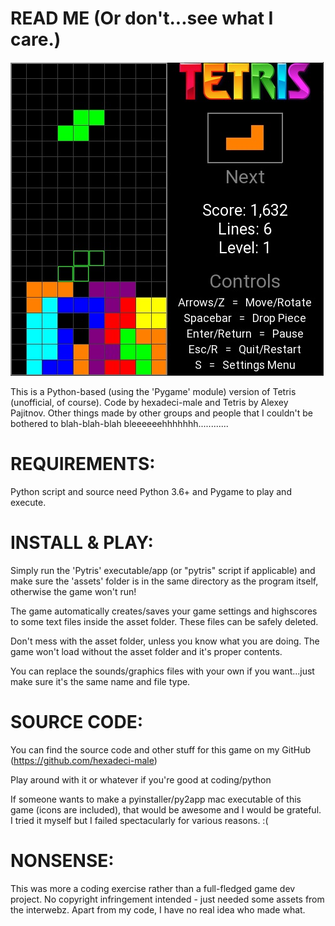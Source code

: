 # READ ME (Or don't...see what I care.)

![alt text](game_shot.jpg)

This is a Python-based (using the 'Pygame' module) version of Tetris (unofficial, of course). Code by hexadeci-male and Tetris by Alexey Pajitnov. Other things made by other groups and people that I couldn't be bothered to blah-blah-blah bleeeeeehhhhhhh............

# REQUIREMENTS:

Python script and source need Python 3.6+ and Pygame to play and execute.

# INSTALL & PLAY:

Simply run the 'Pytris' executable/app (or "pytris" script if applicable) and make sure the 'assets' folder is in the same directory as the program itself, otherwise the game won't run!

The game automatically creates/saves your game settings and highscores to some text files inside the asset folder. These files can be safely deleted.

Don't mess with the asset folder, unless you know what you are doing. The game won't load without the asset folder and it's proper contents.

You can replace the sounds/graphics files with your own if you want...just make sure it's the same name and file type.

# SOURCE CODE:

You can find the source code and other stuff for this game on my GitHub (https://github.com/hexadeci-male)

Play around with it or whatever if you're good at coding/python

If someone wants to make a pyinstaller/py2app mac executable of this game (icons are included), that would be awesome and I would be grateful. I tried it myself but I failed spectacularly for various reasons. :(

# NONSENSE:

This was more a coding exercise rather than a full-fledged game dev project. No copyright infringement intended - just needed some assets from the interwebz. Apart from my code, I have no real idea who made what.

